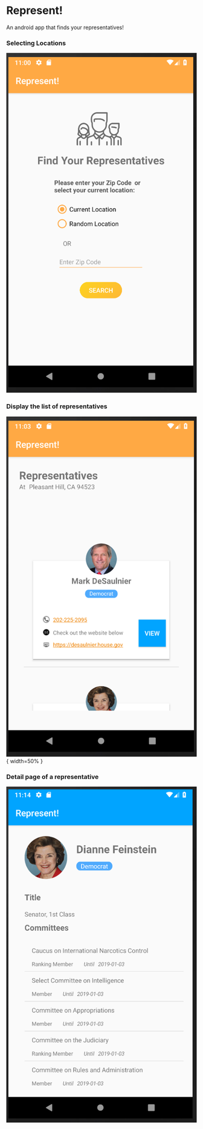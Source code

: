 # Represent!
An android app that finds your representatives!
### Selecting Locations
![Alt text](/screenshots/location.png)
### Display the list of representatives
![Alt text](/screenshots/demo.png){ width=50% }
### Detail page of a representative
![Alt text](/screenshots/detail1.png)



